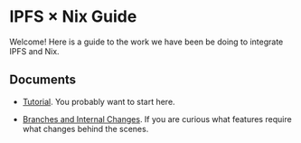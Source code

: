 # IPFS × Nix Guide

Welcome! Here is a guide to the work we have been be doing to integrate IPFS and Nix.

## Documents

 - [Tutorial](./tutorial.md).
   You probably want to start here.

 - [Branches and Internal Changes](./branches.md).
   If you are curious what features require what changes behind the scenes.
